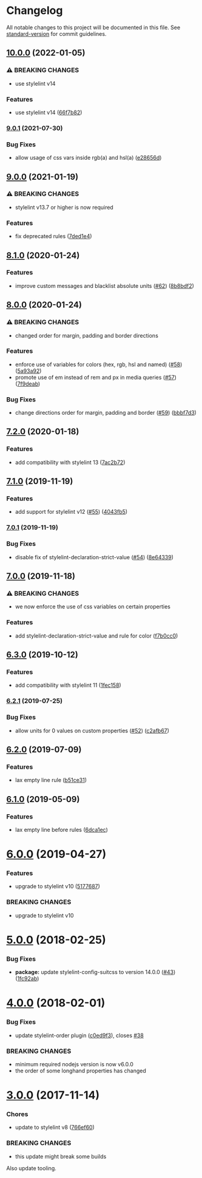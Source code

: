 # Changelog

All notable changes to this project will be documented in this file. See [standard-version](https://github.com/conventional-changelog/standard-version) for commit guidelines.

## [10.0.0](https://github.com/moxystudio/stylelint-config/compare/v9.0.1...v10.0.0) (2022-01-05)


### ⚠ BREAKING CHANGES

* use stylelint v14

### Features

* use stylelint v14 ([66f7b82](https://github.com/moxystudio/stylelint-config/commit/66f7b82b9233ad2ba85cf257506d5d28426c9118))

### [9.0.1](https://github.com/moxystudio/stylelint-config/compare/v9.0.0...v9.0.1) (2021-07-30)


### Bug Fixes

* allow usage of css vars inside rgb(a) and hsl(a) ([e28656d](https://github.com/moxystudio/stylelint-config/commit/e28656d5fcda885b0ab404ef6237958165e0c9e6))

## [9.0.0](https://github.com/moxystudio/stylelint-config/compare/v8.1.0...v9.0.0) (2021-01-19)


### ⚠ BREAKING CHANGES

* stylelint v13.7 or higher is now required

### Features

* fix deprecated rules ([7ded1e4](https://github.com/moxystudio/stylelint-config/commit/7ded1e49af7fbdbc71ae81c3cf462e5fce38e824))

## [8.1.0](https://github.com/moxystudio/stylelint-config/compare/v8.0.0...v8.1.0) (2020-01-24)


### Features

* improve custom messages and blacklist absolute units ([#62](https://github.com/moxystudio/stylelint-config/issues/62)) ([8b8bdf2](https://github.com/moxystudio/stylelint-config/commit/8b8bdf2d6aaf452c659a3b7f9fa957a829cc9b8c))

## [8.0.0](https://github.com/moxystudio/stylelint-config/compare/v7.2.0...v8.0.0) (2020-01-24)


### ⚠ BREAKING CHANGES

* changed order for margin, padding and border directions

### Features

* enforce use of variables for colors (hex, rgb, hsl and named) ([#58](https://github.com/moxystudio/stylelint-config/issues/58)) ([5a93a92](https://github.com/moxystudio/stylelint-config/commit/5a93a926d9a77e0295de247adb3d8268b065771f))
* promote use of em instead of rem and px in media queries ([#57](https://github.com/moxystudio/stylelint-config/issues/57)) ([7f9deab](https://github.com/moxystudio/stylelint-config/commit/7f9deab944a23c45951bc3a17816219d6b158d85))


### Bug Fixes

* change directions order for margin, padding and border ([#59](https://github.com/moxystudio/stylelint-config/issues/59)) ([bbbf7d3](https://github.com/moxystudio/stylelint-config/commit/bbbf7d33c09f809d7cc2b00671f37d74679abbc6))

## [7.2.0](https://github.com/moxystudio/stylelint-config/compare/v7.1.0...v7.2.0) (2020-01-18)


### Features

* add compatibility with stylelint 13 ([7ac2b72](https://github.com/moxystudio/stylelint-config/commit/7ac2b726dae325e0e76089033918aa8212ca0678))

## [7.1.0](https://github.com/moxystudio/stylelint-config/compare/v7.0.1...v7.1.0) (2019-11-19)


### Features

* add support for stylelint v12 ([#55](https://github.com/moxystudio/stylelint-config/issues/55)) ([4043fb5](https://github.com/moxystudio/stylelint-config/commit/4043fb5c90eb2fa256aee8ffe2518f09d605e1d5))

### [7.0.1](https://github.com/moxystudio/stylelint-config/compare/v7.0.0...v7.0.1) (2019-11-19)


### Bug Fixes

* disable fix of stylelint-declaration-strict-value ([#54](https://github.com/moxystudio/stylelint-config/issues/54)) ([8e64339](https://github.com/moxystudio/stylelint-config/commit/8e643390fd712705e863b61aa34e531c238c6f96))

## [7.0.0](https://github.com/moxystudio/stylelint-config/compare/v6.3.0...v7.0.0) (2019-11-18)


### ⚠ BREAKING CHANGES

* we now enforce the use of css variables on certain properties

### Features

* add stylelint-declaration-strict-value and rule for color ([f7b0cc0](https://github.com/moxystudio/stylelint-config/commit/f7b0cc0ae4503de3c8cb48ebb7ae7f793d9879b4))

## [6.3.0](https://github.com/moxystudio/stylelint-config/compare/v6.2.1...v6.3.0) (2019-10-12)


### Features

* add compatibility with stylelint 11 ([1fec158](https://github.com/moxystudio/stylelint-config/commit/1fec158c7c80f576b018e0b234b7006baee41398))

### [6.2.1](https://github.com/moxystudio/stylelint-config/compare/v6.2.0...v6.2.1) (2019-07-25)


### Bug Fixes

* allow units for 0 values on custom properties ([#52](https://github.com/moxystudio/stylelint-config/issues/52)) ([c2afb67](https://github.com/moxystudio/stylelint-config/commit/c2afb67))



## [6.2.0](https://github.com/moxystudio/stylelint-config/compare/v6.1.0...v6.2.0) (2019-07-09)


### Features

* lax empty line rule ([b51ce31](https://github.com/moxystudio/stylelint-config/commit/b51ce31))



## [6.1.0](https://github.com/moxystudio/stylelint-config/compare/v6.0.0...v6.1.0) (2019-05-09)


### Features

* lax empty line before rules ([6dca1ec](https://github.com/moxystudio/stylelint-config/commit/6dca1ec))



<a name="6.0.0"></a>
# [6.0.0](https://github.com/moxystudio/stylelint-config/compare/v5.0.0...v6.0.0) (2019-04-27)


### Features

* upgrade to stylelint v10 ([5177687](https://github.com/moxystudio/stylelint-config/commit/5177687))


### BREAKING CHANGES

* upgrade to stylelint v10



<a name="5.0.0"></a>
# [5.0.0](https://github.com/moxystudio/stylelint-config/compare/v4.0.0...v5.0.0) (2018-02-25)


### Bug Fixes

* **package:** update stylelint-config-suitcss to version 14.0.0 ([#43](https://github.com/moxystudio/stylelint-config/issues/43)) ([1fc92ab](https://github.com/moxystudio/stylelint-config/commit/1fc92ab))



<a name="4.0.0"></a>
# [4.0.0](https://github.com/moxystudio/stylelint-config/compare/v3.0.0...v4.0.0) (2018-02-01)


### Bug Fixes

* update stylelint-order plugin ([c0ed9f3](https://github.com/moxystudio/stylelint-config/commit/c0ed9f3)), closes [#38](https://github.com/moxystudio/stylelint-config/issues/38)


### BREAKING CHANGES

* minimum required nodejs version is now v6.0.0
* the order of some longhand properties has changed



<a name="3.0.0"></a>
# [3.0.0](https://github.com/moxystudio/stylelint-config/compare/v2.2.1...v3.0.0) (2017-11-14)


### Chores

* update to stylelint v8 ([766ef60](https://github.com/moxystudio/stylelint-config/commit/766ef60))


### BREAKING CHANGES

* this update might break some builds

Also update tooling.
